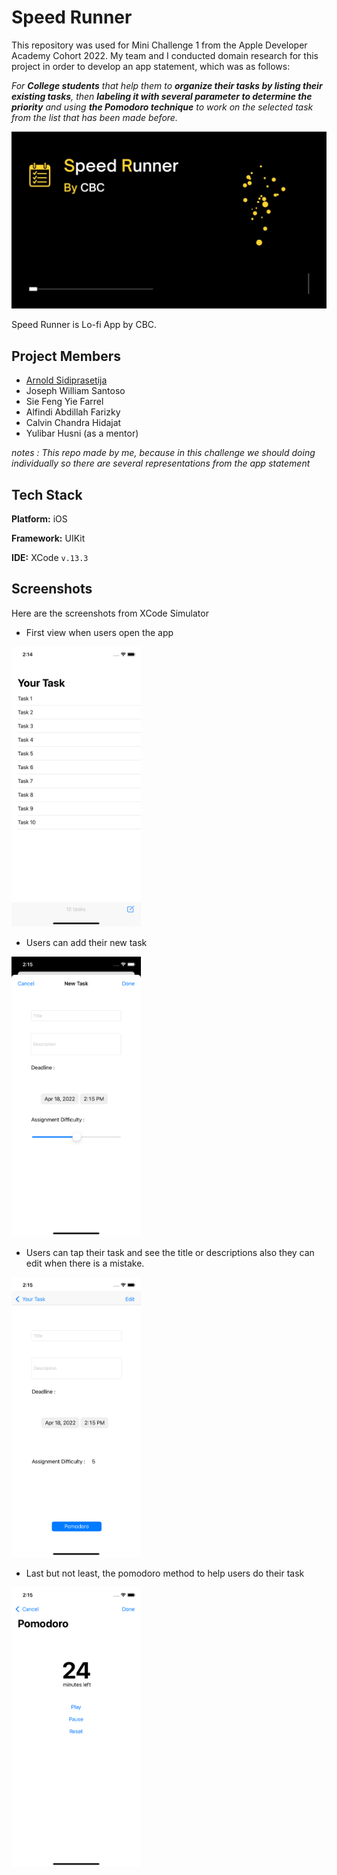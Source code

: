# Speed Runner
This repository was used for Mini Challenge 1 from the Apple Developer Academy Cohort 2022. My team and I conducted domain research for this project in order to develop an app statement, which was as follows:

*For **College students**
that help them to **organize their tasks by listing their existing tasks**, 
then **labeling it with several parameter to determine the priority** and using 
**the Pomodoro technique** to work on the selected task from the list that has been made before.*

<p align="center">
  <img src="./images/SpeedRunner.jpg" width="600"/>
</p>

Speed Runner is Lo-fi App by CBC.

## Project Members

- [Arnold Sidiprasetija](https://github.com/Arnolds18)
- Joseph William Santoso
- Sie Feng Yie Farrel
- Alfindi Abdillah Farizky
- Calvin Chandra Hidajat
- Yulibar Husni (as a mentor)

*notes : This repo made by me, because in this challenge we should doing individually so there are several representations from the app statement*
## Tech Stack

**Platform:** iOS

**Framework:** UIKit

**IDE:** XCode `v.13.3`

## Screenshots
Here are the screenshots from XCode Simulator

- First view when users open the app
<img src="./images/YourTask.png" width="207" height="448"/>

- Users can add their new task
<img src="./images/AddNewTask.png" width="207" height="448"/>

- Users can tap their task and see the title or descriptions also they can edit when there is a mistake.
<img src="./images/TaskDesc.png" width="207" height="448"/>

- Last but not least, the pomodoro method to help users do their task
<img src="./images/Pomodoro.png" width="207" height="448"/>
